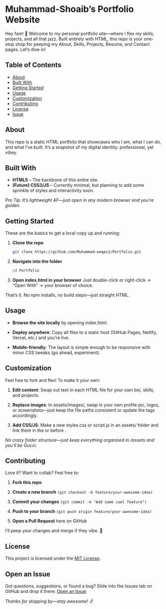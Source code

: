 # Muhammad-Shoaib’s Portfolio Website

Hey fam! 🎉 Welcome to my personal portfolio site—where I flex my skills, projects, and all that jazz. Built entirely with HTML, this repo is your one-stop shop for peeping my About, Skills, Projects, Resume, and Contact pages. Let’s dive in!

## Table of Contents
- [About](#about)  
- [Built With](#built-with)  
- [Getting Started](#getting-started)  
- [Usage](#usage)  
- [Customization](#customization)  
- [Contributing](#contributing)  
- [License](#license)  
- [Issue](#open-an-issue)  


## About
This repo is a static HTML portfolio that showcases who I am, what I can do, and what I’ve built. It’s a snapshot of my digital identity: professional, yet vibey.


## Built With
- **HTML5** – The backbone of this entire site.  
- **(Future) CSS3/JS** – Currently minimal, but planning to add some sprinkle of styles and interactivity soon.  

_Pro Tip: It’s lightweight AF—just open in any modern browser and you’re golden._


## Getting Started

These are the basics to get a local copy up and running:

1. **Clone the repo**  
   ```bash
   git clone https://github.com/Muhammad-waqas1/Portfolio.git

2. **Navigate into the folder**
   ```bash
   cd Portfolio
3.  **Open index.html in your browser**
  Just double-click or right-click → “Open With” → your browser of choice.
    

That’s it. No npm installs, no build steps—just straight HTML.

## Usage

*   **Browse the site locally** by opening index.html.
    
*   **Deploy anywhere**: Copy all files to a static host (GitHub Pages, Netlify, Vercel, etc.) and you’re live.
    
*   **Mobile-friendly**: The layout is simple enough to be responsive with minor CSS tweaks (go ahead, experiment).
    

## Customization


Feel free to fork and flex! To make it your own:

1.  **Edit content**: Swap out text in each HTML file for your own bio, skills, and projects.
    
2.  **Replace images**: In assets/images/, swap in your own profile pic, logos, or screenshots—just keep the file paths consistent or update the  tags accordingly.
    
3.  **Add CSS/JS**: Make a new styles.css or script.js in an assets/ folder and link them in the or before .
    

_No crazy folder structure—just keep everything organized in /assets and you’ll be Gucci._

## Contributing


Love it? Want to collab? Feel free to:

1.  **Fork this repo**
    
2.  **Create a new branch** ```(git checkout -b feature/your-awesome-idea)```
    
3.  **Commit your changes** ```(git commit -m "Add some cool feature")```
    
4.  **Push to your branch** ```(git push origin feature/your-awesome-idea)```
    
5.  **Open a Pull Request** here on GitHub
    

I’ll peep your changes and merge if they vibe. 🙌

## License


This project is licensed under the [MIT License](LICENSE).

## Open an Issue


Got questions, suggestions, or found a bug? Slide into the Issues tab on GitHub and drop it there: [Open an Issue](https://github.com/Muhammad-waqas1/Portfolio/issues)


_Thanks for stopping by—stay awesome! ✌️_
